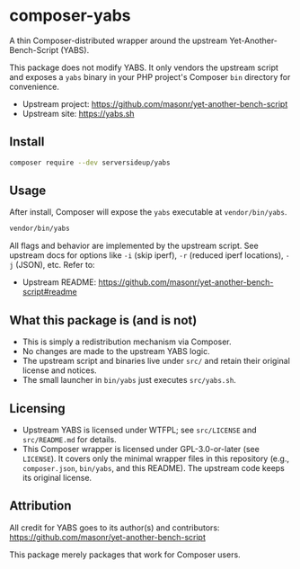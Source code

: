 # composer-yabs

A thin Composer-distributed wrapper around the upstream Yet-Another-Bench-Script (YABS).

This package does not modify YABS. It only vendors the upstream script and exposes a `yabs` binary in your PHP project's Composer `bin` directory for convenience.

- Upstream project: https://github.com/masonr/yet-another-bench-script
- Upstream site: https://yabs.sh

## Install

```bash
composer require --dev serversideup/yabs
```

## Usage

After install, Composer will expose the `yabs` executable at `vendor/bin/yabs`.

```bash
vendor/bin/yabs
```

All flags and behavior are implemented by the upstream script. See upstream docs for options like `-i` (skip iperf), `-r` (reduced iperf locations), `-j` (JSON), etc. Refer to:

- Upstream README: https://github.com/masonr/yet-another-bench-script#readme

## What this package is (and is not)

- This is simply a redistribution mechanism via Composer.
- No changes are made to the upstream YABS logic.
- The upstream script and binaries live under `src/` and retain their original license and notices.
- The small launcher in `bin/yabs` just executes `src/yabs.sh`.

## Licensing

- Upstream YABS is licensed under WTFPL; see `src/LICENSE` and `src/README.md` for details.
- This Composer wrapper is licensed under GPL-3.0-or-later (see `LICENSE`). It covers only the minimal wrapper files in this repository (e.g., `composer.json`, `bin/yabs`, and this README). The upstream code keeps its original license.

## Attribution

All credit for YABS goes to its author(s) and contributors: https://github.com/masonr/yet-another-bench-script

This package merely packages that work for Composer users.
